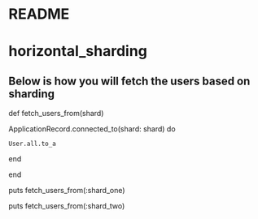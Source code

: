 # README


# horizontal_sharding

## Below is how you will fetch the users based on sharding
def fetch_users_from(shard)

  ApplicationRecord.connected_to(shard: shard) do

    User.all.to_a

  end

end


puts fetch_users_from(:shard_one)

puts fetch_users_from(:shard_two)
